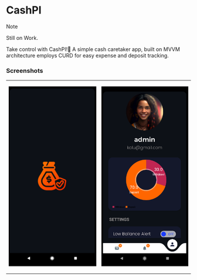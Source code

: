# CashPI

> [!NOTE]
> Still on Work.

Take control with CashPI!🚀 A simple cash caretaker app, built on MVVM architecture employs CURD for easy expense and deposit tracking.

### Screenshots 

<table>

<tr>
<td>
<p align="center">
	<img src="./assets/landing_screenshot.png" alt="landing screen" height="auto">
</p>
</td>
<td>
<p align="center">
	<img src="./assets/profile_screenshot.png" alt="homescreen" height="auto">
</p>
</td>
</tr>
</table>